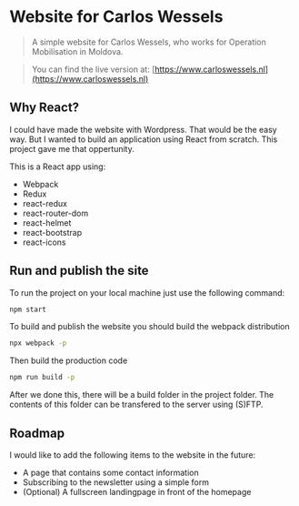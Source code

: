 # Website for Carlos Wessels
> A simple website for Carlos Wessels, who works for Operation Mobilisation in Moldova.

> You can find the live version at: [https://www.carloswessels.nl](https://www.carloswessels.nl)

## Why React?

I could have made the website with Wordpress. That would be the easy way.
But I wanted to build an application using React from scratch. This project gave me that oppertunity. 

This is a React app using:
- Webpack
- Redux
- react-redux
- react-router-dom
- react-helmet
- react-bootstrap
- react-icons

## Run and publish the site
To run the project on your local machine just use the following command:
```bash
npm start
```
To build and publish the website you should build the webpack distribution
```bash
npx webpack -p
```
Then build the production code
```bash
npm run build -p
```
After we done this, there will be a build folder in the project folder.
The contents of this folder can be transfered to the server using (S)FTP.

## Roadmap
I would like to add the following items to the website in the future:

- A page that contains some contact information
- Subscribing to the newsletter using a simple form
- (Optional) A fullscreen landingpage in front of the homepage
